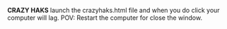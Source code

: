 **CRAZY HAKS**
launch the crazyhaks.html file and when you do click your computer will lag.
POV: Restart the computer for close the window.
